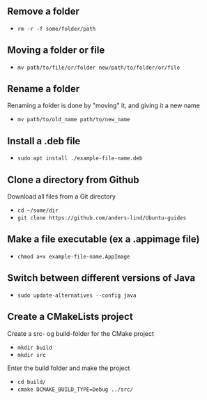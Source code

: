 ## Remove a folder
- `rm -r -f some/folder/path`

## Moving a folder or file
- `mv path/to/file/or/folder new/path/to/folder/or/file` 

## Rename a folder
Renaming a folder is done by "moving" it, and giving it a new name
- `mv path/to/old_name path/to/new_name`

## Install a .deb file
- `sudo apt install ./example-file-name.deb`


## Clone a directory from Github
Download all files from a Git directory
- `cd ~/some/dir`
- `git clone https://github.com/anders-lind/Ubuntu-guides`


## Make a file executable (ex a .appimage file)
- `chmod a+x example-file-name.AppImage`



## Switch between different versions of Java
- `sudo update-alternatives --config java`



## Create a CMakeLists project
Create a src- og build-folder for the CMake project
- `mkdir build`
- `mkdir src`

Enter the build folder and make the project
- `cd build/`
- `cmake DCMAKE_BUILD_TYPE=Debug ../src/`


